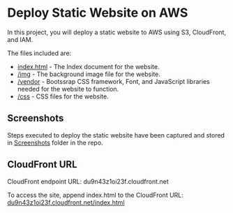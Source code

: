 # Deploy Static Website on AWS

In this project, you will deploy a static website to AWS using S3, CloudFront, and IAM.

The files included are: 

- [index.html](index.html) - The Index document for the website.
- [/img](img) - The background image file for the website.
- [/vendor](vendor) - Bootssrap CSS framework, Font, and JavaScript libraries needed for the website to function.
- [/css](css) - CSS files for the website.

## Screenshots
Steps executed to deploy the static website have been captured and stored in [Screenshots](Screenshots) folder in the repo.

## CloudFront URL
CloudFront endpoint URL: du9n43z1oi23f.cloudfront.net

To access the site, append index.html to the CloudFront URL: [du9n43z1oi23f.cloudfront.net/index.html](http://du9n43z1oi23f.cloudfront.net/index.html)


